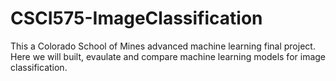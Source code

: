 # CSCI575-ImageClassification

This a Colorado School of Mines advanced machine learning final project. Here we will built, evaulate and compare machine learning models for image classification.